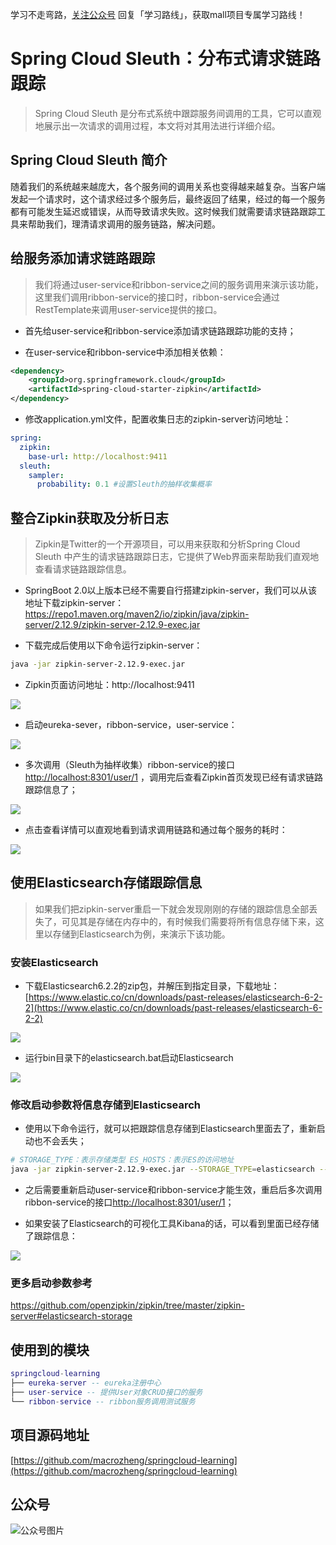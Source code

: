 学习不走弯路，[关注公众号](#公众号) 回复「学习路线」，获取mall项目专属学习路线！

# Spring Cloud Sleuth：分布式请求链路跟踪

> Spring Cloud Sleuth 是分布式系统中跟踪服务间调用的工具，它可以直观地展示出一次请求的调用过程，本文将对其用法进行详细介绍。

## Spring Cloud Sleuth 简介

随着我们的系统越来越庞大，各个服务间的调用关系也变得越来越复杂。当客户端发起一个请求时，这个请求经过多个服务后，最终返回了结果，经过的每一个服务都有可能发生延迟或错误，从而导致请求失败。这时候我们就需要请求链路跟踪工具来帮助我们，理清请求调用的服务链路，解决问题。

## 给服务添加请求链路跟踪

> 我们将通过user-service和ribbon-service之间的服务调用来演示该功能，这里我们调用ribbon-service的接口时，ribbon-service会通过RestTemplate来调用user-service提供的接口。

- 首先给user-service和ribbon-service添加请求链路跟踪功能的支持；

- 在user-service和ribbon-service中添加相关依赖：

```xml
<dependency>
    <groupId>org.springframework.cloud</groupId>
    <artifactId>spring-cloud-starter-zipkin</artifactId>
</dependency>
```

- 修改application.yml文件，配置收集日志的zipkin-server访问地址：

```yaml
spring:
  zipkin:
    base-url: http://localhost:9411
  sleuth:
    sampler:
      probability: 0.1 #设置Sleuth的抽样收集概率
```

## 整合Zipkin获取及分析日志

> Zipkin是Twitter的一个开源项目，可以用来获取和分析Spring Cloud Sleuth 中产生的请求链路跟踪日志，它提供了Web界面来帮助我们直观地查看请求链路跟踪信息。

- SpringBoot 2.0以上版本已经不需要自行搭建zipkin-server，我们可以从该地址下载zipkin-server：https://repo1.maven.org/maven2/io/zipkin/java/zipkin-server/2.12.9/zipkin-server-2.12.9-exec.jar

- 下载完成后使用以下命令运行zipkin-server：

```bash 
java -jar zipkin-server-2.12.9-exec.jar
```

- Zipkin页面访问地址：http://localhost:9411

![](../images/springcloud_sleuth_01.png)

- 启动eureka-sever，ribbon-service，user-service：

![](../images/springcloud_sleuth_02.png)

- 多次调用（Sleuth为抽样收集）ribbon-service的接口[http://localhost:8301/user/1](http://localhost:8301/user/1) ，调用完后查看Zipkin首页发现已经有请求链路跟踪信息了；

![](../images/springcloud_sleuth_03.png)

- 点击查看详情可以直观地看到请求调用链路和通过每个服务的耗时：

![](../images/springcloud_sleuth_04.png)


## 使用Elasticsearch存储跟踪信息

> 如果我们把zipkin-server重启一下就会发现刚刚的存储的跟踪信息全部丢失了，可见其是存储在内存中的，有时候我们需要将所有信息存储下来，这里以存储到Elasticsearch为例，来演示下该功能。

### 安装Elasticsearch

- 下载Elasticsearch6.2.2的zip包，并解压到指定目录，下载地址：[https://www.elastic.co/cn/downloads/past-releases/elasticsearch-6-2-2](https://www.elastic.co/cn/downloads/past-releases/elasticsearch-6-2-2)

![](../images/arch_screen_25.png)

- 运行bin目录下的elasticsearch.bat启动Elasticsearch

![](../images/arch_screen_27.png)


### 修改启动参数将信息存储到Elasticsearch

- 使用以下命令运行，就可以把跟踪信息存储到Elasticsearch里面去了，重新启动也不会丢失；

```bash
# STORAGE_TYPE：表示存储类型 ES_HOSTS：表示ES的访问地址
java -jar zipkin-server-2.12.9-exec.jar --STORAGE_TYPE=elasticsearch --ES_HOSTS=localhost:9200 
```

- 之后需要重新启动user-service和ribbon-service才能生效，重启后多次调用ribbon-service的接口[http://localhost:8301/user/1](http://localhost:8301/user/1)；

- 如果安装了Elasticsearch的可视化工具Kibana的话，可以看到里面已经存储了跟踪信息：

![](../images/springcloud_sleuth_05.png)

### 更多启动参数参考

https://github.com/openzipkin/zipkin/tree/master/zipkin-server#elasticsearch-storage

## 使用到的模块

``` lua
springcloud-learning
├── eureka-server -- eureka注册中心
├── user-service -- 提供User对象CRUD接口的服务
└── ribbon-service -- ribbon服务调用测试服务
```

## 项目源码地址

[https://github.com/macrozheng/springcloud-learning](https://github.com/macrozheng/springcloud-learning)

## 公众号

![公众号图片](http://macro-oss.oss-cn-shenzhen.aliyuncs.com/mall/banner/qrcode_for_macrozheng_258.jpg)